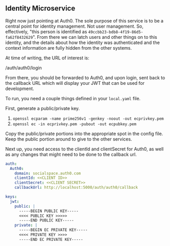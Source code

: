 Identity Microservice
---------------------

Right now just pointing at Auth0. The sole purpose of this service is to be a central 
point for identity management. Not user management. So, effectively,
"this person is identified as `49ccbb23-bdb8-4f19-86d5-fa62f8432629`". From there we 
can latch users and other things on to this identity, and the details about how the 
identity was authenticated and the context information are fully hidden from the other
systems. 

At time of writing, the URL of interest is:

/auth/auth0/login

From there, you should be forwarded to Auth0, and upon login, sent back to the
callback URL which will display your JWT that can be used for development. 

To run, you need a couple things defined in your `local.yaml` file.

First, generate a public/private key.

1) `openssl ecparam -name prime256v1 -genkey -noout -out ecprivkey.pem`
2) `openssl ec -in ecprivkey.pem -pubout -out ecpubkey.pem`

Copy the public/private portions into the appropriate spot in the config file. Keep
the public portion around to give to the other services. 

Next up, you need access to the clientId and clientSecret for Auth0, as well as 
any changes that might need to be done to the callback url. 

```yaml
auth:
  Auth0:
    domain: socialspace.auth0.com
    clientId: <<CLIENT ID>>
    clientSecret: <<CLIENT SECRET>>
    callbackUrl: http://localhost:5000/auth/auth0/callback

keys:
  jwt:
    public: |
      -----BEGIN PUBLIC KEY-----
      <<<< PUBLIC KEY >>>>>
      -----END PUBLIC KEY-----
    private: |
      -----BEGIN EC PRIVATE KEY-----
      <<<< PRIVATE KEY >>>>
      -----END EC PRIVATE KEY-----
```